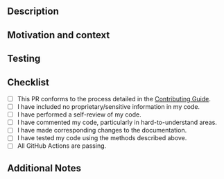 <!-- Use the title to describe PR changes using the conventional commit format -->
<!-- Remember this title will end up as the merge commit subject -->

## Description ##
<!-- Describe the "what" of your changes in detail. -->
<!-- To avoid scope creep, limit changes to a single goal. -->

## Motivation and context ##
<!-- Why is this change required? -->
<!-- What problem does this change solve? How did you solve it? -->
<!-- Mention any related issue(s) here using appropriate keywords such -->
<!-- as "closes" or "resolves" to auto-close them on merge. -->

## Testing ##
<!-- How did you test your changes? How could someone else test this PR? -->
<!-- Include details of your testing environment, and the tests you ran to -->
<!-- see how your change affects other areas of the code, etc. -->

## Checklist ##
<!-- Draft PRs may have one or more unchecked boxes. -->
<!-- If you're unsure about any of these, don't hesitate to ask. -->
<!-- We're here to help! -->
- [ ] This PR conforms to the process detailed in the [Contributing Guide](https://github.com/sandia-minimega/minimega/blob/master/.github/CONTRIBUTING.md).  
- [ ] I have included no proprietary/sensitive information in my code. 
- [ ] I have performed a self-review of my code.
- [ ] I have commented my code, particularly in hard-to-understand areas.
- [ ] I have made corresponding changes to the documentation.
- [ ] I have tested my code using the methods described above.
- [ ] All GitHub Actions are passing.

## Additional Notes ##
<!-- Please provide any additional information or context for your pull request here. -->